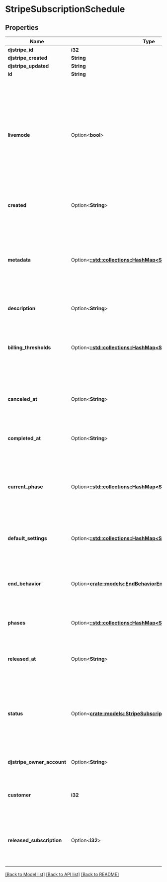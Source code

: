 # StripeSubscriptionSchedule

## Properties

Name | Type | Description | Notes
------------ | ------------- | ------------- | -------------
**djstripe_id** | **i32** |  | [readonly]
**djstripe_created** | **String** |  | [readonly]
**djstripe_updated** | **String** |  | [readonly]
**id** | **String** |  | 
**livemode** | Option<**bool**> | Null here indicates that the livemode status is unknown or was previously unrecorded. Otherwise, this field indicates whether this record comes from Stripe test mode or live mode operation. | [optional]
**created** | Option<**String**> | The datetime this object was created in stripe. | [optional]
**metadata** | Option<[**::std::collections::HashMap<String, serde_json::Value>**](serde_json::Value.md)> | A set of key/value pairs that you can attach to an object. It can be useful for storing additional information about an object in a structured format. | [optional]
**description** | Option<**String**> | A description of this object. | [optional]
**billing_thresholds** | Option<[**::std::collections::HashMap<String, serde_json::Value>**](serde_json::Value.md)> | Define thresholds at which an invoice will be sent, and the related subscription advanced to a new billing period. | [optional]
**canceled_at** | Option<**String**> | Time at which the subscription schedule was canceled. | [optional]
**completed_at** | Option<**String**> | Time at which the subscription schedule was completed. | [optional]
**current_phase** | Option<[**::std::collections::HashMap<String, serde_json::Value>**](serde_json::Value.md)> | Object representing the start and end dates for the current phase of the subscription schedule, if it is `active`. | [optional]
**default_settings** | Option<[**::std::collections::HashMap<String, serde_json::Value>**](serde_json::Value.md)> | Object representing the subscription schedule's default settings. | [optional]
**end_behavior** | Option<[**crate::models::EndBehaviorEnum**](EndBehaviorEnum.md)> | Behavior of the subscription schedule and underlying subscription when it ends. | 
**phases** | Option<[**::std::collections::HashMap<String, serde_json::Value>**](serde_json::Value.md)> | Configuration for the subscription schedule's phases. | [optional]
**released_at** | Option<**String**> | Time at which the subscription schedule was released. | [optional]
**status** | Option<[**crate::models::StripeSubscriptionScheduleStatusEnum**](StripeSubscriptionScheduleStatusEnum.md)> | The present status of the subscription schedule. Possible values are `not_started`, `active`, `completed`, `released`, and `canceled`. | 
**djstripe_owner_account** | Option<**String**> | The Stripe Account this object belongs to. | [optional]
**customer** | **i32** | The customer who owns the subscription schedule. | 
**released_subscription** | Option<**i32**> | The subscription once managed by this subscription schedule (if it is released). | [optional]

[[Back to Model list]](../README.md#documentation-for-models) [[Back to API list]](../README.md#documentation-for-api-endpoints) [[Back to README]](../README.md)


